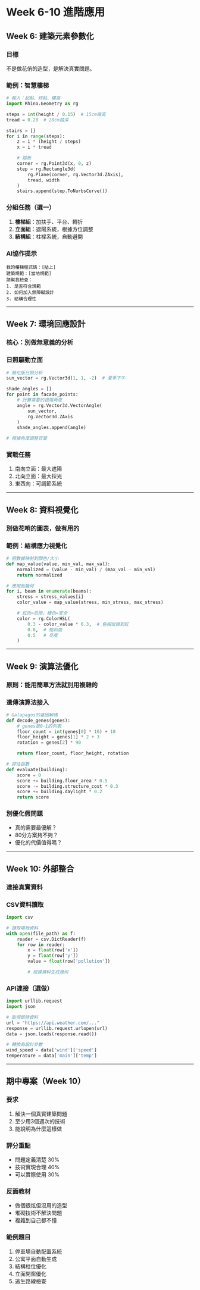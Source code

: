 # Week 6-10 進階應用

## Week 6: 建築元素參數化

### 目標
不是做花俏的造型，是解決真實問題。

### 範例：智慧樓梯
```python
# 輸入：起點、終點、樓高
import Rhino.Geometry as rg

steps = int(height / 0.15)  # 15cm踏高
tread = 0.28  # 28cm踏深

stairs = []
for i in range(steps):
    z = i * (height / steps)
    x = i * tread

    # 踏板
    corner = rg.Point3d(x, 0, z)
    step = rg.Rectangle3d(
        rg.Plane(corner, rg.Vector3d.ZAxis),
        tread, width
    )
    stairs.append(step.ToNurbsCurve())
```

### 分組任務（選一）
1. **樓梯組**：加扶手、平台、轉折
2. **立面組**：遮陽系統，根據方位調整
3. **結構組**：柱樑系統，自動避開

### AI協作提示
```
我的樓梯程式碼：[貼上]
建築規範：[當地規範]
請幫我檢查：
1. 是否符合規範
2. 如何加入無障礙設計
3. 結構合理性
```

---

## Week 7: 環境回應設計

### 核心：別做無意義的分析

### 日照驅動立面
```python
# 簡化版日照分析
sun_vector = rg.Vector3d(1, 1, -2)  # 夏季下午

shade_angles = []
for point in facade_points:
    # 計算需要的遮陽角度
    angle = rg.Vector3d.VectorAngle(
        sun_vector,
        rg.Vector3d.ZAxis
    )
    shade_angles.append(angle)

# 根據角度調整百葉
```

### 實戰任務
1. 南向立面：最大遮陽
2. 北向立面：最大採光
3. 東西向：可調節系統

---

## Week 8: 資料視覺化

### 別做花哨的圖表，做有用的

### 範例：結構應力視覺化
```python
# 把數據映射到顏色/大小
def map_value(value, min_val, max_val):
    normalized = (value - min_val) / (max_val - min_val)
    return normalized

# 應用到幾何
for i, beam in enumerate(beams):
    stress = stress_values[i]
    color_value = map_value(stress, min_stress, max_stress)

    # 紅色=危險，綠色=安全
    color = rg.ColorHSL(
        0.3 - color_value * 0.3,  # 色相從綠到紅
        0.8,  # 飽和度
        0.5   # 亮度
    )
```

---

## Week 9: 演算法優化

### 原則：能用簡單方法就別用複雜的

### 遺傳演算法接入
```python
# Galapagos的基因解碼
def decode_genes(genes):
    # genes是0-1的列表
    floor_count = int(genes[0] * 10) + 10
    floor_height = genes[1] * 2 + 3
    rotation = genes[2] * 90

    return floor_count, floor_height, rotation

# 評估函數
def evaluate(building):
    score = 0
    score += building.floor_area * 0.5
    score -= building.structure_cost * 0.3
    score += building.daylight * 0.2
    return score
```

### 別優化假問題
- 真的需要最優解？
- 80分方案夠不夠？
- 優化的代價值得嗎？

---

## Week 10: 外部整合

### 連接真實資料

### CSV資料讀取
```python
import csv

# 讀取場地資料
with open(file_path) as f:
    reader = csv.DictReader(f)
    for row in reader:
        x = float(row['x'])
        y = float(row['y'])
        value = float(row['pollution'])

        # 根據資料生成幾何
```

### API連接（選做）
```python
import urllib.request
import json

# 取得即時資料
url = "https://api.weather.com/..."
response = urllib.request.urlopen(url)
data = json.loads(response.read())

# 轉換為設計參數
wind_speed = data['wind']['speed']
temperature = data['main']['temp']
```

---

## 期中專案（Week 10）

### 要求
1. 解決一個真實建築問題
2. 至少用3個週次的技術
3. 能說明為什麼這樣做

### 評分重點
- 問題定義清楚 30%
- 技術實現合理 40%
- 可以實際使用 30%

### 反面教材
- 做個很炫但沒用的造型
- 堆砌技術不解決問題
- 複雜到自己都不懂

### 範例題目
1. 停車場自動配置系統
2. 公寓平面自動生成
3. 結構柱位優化
4. 立面開窗優化
5. 逃生路線檢查